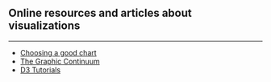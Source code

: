 ## Online resources and articles about visualizations

---

<ul>
  <li><a href="http://extremepresentation.typepad.com/files/choosing-a-good-chart-09.pdf">Choosing a good chart</a></li>
  <li><a href="http://static1.1.sqspcdn.com/static/f/482333/25510906/1412357304313/The-Graphic-Continuum-POSTER.jpg?token=ws8moZ6BFsIM7f4Rhu6K%2BsDqjfE%3D">The Graphic Continuum</a></li>
  <li><a href="https://github.com/mbostock/d3/wiki/Tutorials">D3 Tutorials</a></li>
</ul>  